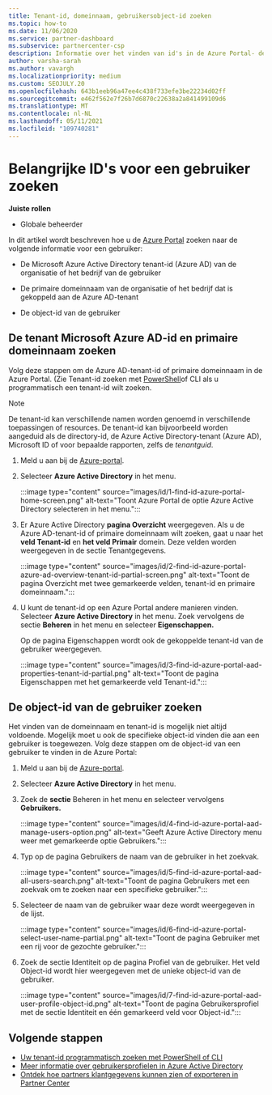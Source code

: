 ```yaml
---
title: Tenant-id, domeinnaam, gebruikersobject-id zoeken
ms.topic: how-to
ms.date: 11/06/2020
ms.service: partner-dashboard
ms.subservice: partnercenter-csp
description: Informatie over het vinden van id's in de Azure Portal- de Azure AD-tenant-id, domeinnaam of specifieke gebruikersobject-id van een organisatie. Sommige taken hebben deze informatie nodig.
author: varsha-sarah
ms.author: vavargh
ms.localizationpriority: medium
ms.custom: SEOJULY.20
ms.openlocfilehash: 643b1eeb96a47ee4c438f733efe3be22234d02ff
ms.sourcegitcommit: e462f562e7f26b7d6870c22638a2a841499109d6
ms.translationtype: MT
ms.contentlocale: nl-NL
ms.lasthandoff: 05/11/2021
ms.locfileid: "109740281"
---
```

# <a name="locate-important-ids-for-a-user"></a>Belangrijke ID's voor een gebruiker zoeken

**Juiste rollen**

- Globale beheerder

In dit artikel wordt beschreven hoe u de [Azure Portal](https://portal.azure.com/) zoeken naar de volgende informatie voor een gebruiker:

- De Microsoft Azure Active Directory tenant-id (Azure AD) van de organisatie of het bedrijf van de gebruiker

- De primaire domeinnaam van de organisatie of het bedrijf dat is gekoppeld aan de Azure AD-tenant

- De object-id van de gebruiker

## <a name="find-the-microsoft-azure-ad-tenant-id-and-primary-domain-name"></a>De tenant Microsoft Azure AD-id en primaire domeinnaam zoeken

Volg deze stappen om de Azure AD-tenant-id of primaire domeinnaam in de Azure Portal. (Zie Tenant-id zoeken met [PowerShell](/azure/active-directory/fundamentals/active-directory-how-to-find-tenant#find-tenant-id-with-powershell)of CLI als u programmatisch een tenant-id wilt zoeken.

> [!NOTE]
> De tenant-id kan verschillende namen worden genoemd in verschillende toepassingen of resources. De tenant-id kan bijvoorbeeld worden aangeduid als de directory-id, de Azure Active Directory-tenant (Azure AD), Microsoft ID of voor bepaalde rapporten, zelfs de *tenantguid*.

1. Meld u aan bij de [Azure-portal](https://portal.azure.com/).

2. Selecteer **Azure Active Directory** in het menu.

   :::image type="content" source="images/id/1-find-id-azure-portal-home-screen.png" alt-text="Toont Azure Portal de optie Azure Active Directory selecteren in het menu.":::

3. Er Azure Active Directory **pagina Overzicht** weergegeven. Als u de Azure AD-tenant-id of primaire domeinnaam wilt zoeken, gaat u naar het **veld Tenant-id** en **het veld Primair** domein. Deze velden worden weergegeven in de sectie Tenantgegevens.

   :::image type="content" source="images/id/2-find-id-azure-portal-azure-ad-overview-tenant-id-partial-screen.png" alt-text="Toont de pagina Overzicht met twee gemarkeerde velden, tenant-id en primaire domeinnaam.":::

4. U kunt de tenant-id op een Azure Portal andere manieren vinden. Selecteer **Azure Active Directory** in het menu. Zoek vervolgens de sectie **Beheren** in het menu en selecteer **Eigenschappen.**

   Op de pagina Eigenschappen wordt ook de gekoppelde tenant-id van de gebruiker weergegeven.

   :::image type="content" source="images/id/3-find-id-azure-portal-aad-properties-tenant-id-partial.png" alt-text="Toont de pagina Eigenschappen met het gemarkeerde veld Tenant-id.":::

## <a name="find-the-user-object-id"></a>De object-id van de gebruiker zoeken

Het vinden van de domeinnaam en tenant-id is mogelijk niet altijd voldoende. Mogelijk moet u ook de specifieke object-id vinden die aan een gebruiker is toegewezen. Volg deze stappen om de object-id van een gebruiker te vinden in de Azure Portal:

1. Meld u aan bij de [Azure-portal](https://portal.azure.com/).

2. Selecteer **Azure Active Directory** in het menu.

3. Zoek de **sectie** Beheren in het menu en selecteer vervolgens **Gebruikers.**

      :::image type="content" source="images/id/4-find-id-azure-portal-aad-manage-users-option.png" alt-text="Geeft Azure Active Directory menu weer met gemarkeerde optie Gebruikers.":::

4. Typ op de pagina Gebruikers de naam van de gebruiker in het zoekvak.

      :::image type="content" source="images/id/5-find-id-azure-portal-aad-all-users-search.png" alt-text="Toont de pagina Gebruikers met een zoekvak om te zoeken naar een specifieke gebruiker.":::

5. Selecteer de naam van de gebruiker waar deze wordt weergegeven in de lijst.  

      :::image type="content" source="images/id/6-find-id-azure-portal-select-user-name-partial.png" alt-text="Toont de pagina Gebruiker met een rij voor de gezochte gebruiker.":::

6. Zoek de sectie Identiteit op de pagina Profiel van de gebruiker. Het veld Object-id wordt hier weergegeven met de unieke object-id van de gebruiker.

      :::image type="content" source="images/id/7-find-id-azure-portal-aad-user-profile-object-id.png" alt-text="Toont de pagina Gebruikersprofiel met de sectie Identiteit en één gemarkeerd veld voor Object-id.":::

## <a name="next-steps"></a>Volgende stappen

- [Uw tenant-id programmatisch zoeken met PowerShell of CLI](/azure/active-directory/fundamentals/active-directory-how-to-find-tenant)
- [Meer informatie over gebruikersprofielen in Azure Active Directory](/azure/active-directory/fundamentals/active-directory-users-profile-azure-portal)
- [Ontdek hoe partners klantgegevens kunnen zien of exporteren in Partner Center](see-your-customer-list.md)

